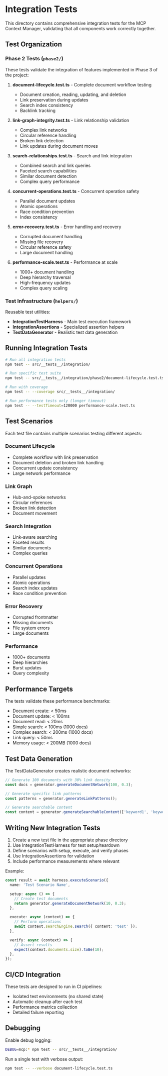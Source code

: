 # Integration Tests

This directory contains comprehensive integration tests for the MCP Context Manager, validating that all components work correctly together.

## Test Organization

### Phase 2 Tests (`phase2/`)

These tests validate the integration of features implemented in Phase 3 of the project:

1. **document-lifecycle.test.ts** - Complete document workflow testing

   - Document creation, reading, updating, and deletion
   - Link preservation during updates
   - Search index consistency
   - Backlink tracking

2. **link-graph-integrity.test.ts** - Link relationship validation

   - Complex link networks
   - Circular reference handling
   - Broken link detection
   - Link updates during document moves

3. **search-relationships.test.ts** - Search and link integration

   - Combined search and link queries
   - Faceted search capabilities
   - Similar document detection
   - Complex query performance

4. **concurrent-operations.test.ts** - Concurrent operation safety

   - Parallel document updates
   - Atomic operations
   - Race condition prevention
   - Index consistency

5. **error-recovery.test.ts** - Error handling and recovery

   - Corrupted document handling
   - Missing file recovery
   - Circular reference safety
   - Large document handling

6. **performance-scale.test.ts** - Performance at scale
   - 1000+ document handling
   - Deep hierarchy traversal
   - High-frequency updates
   - Complex query scaling

### Test Infrastructure (`helpers/`)

Reusable test utilities:

- **IntegrationTestHarness** - Main test execution framework
- **IntegrationAssertions** - Specialized assertion helpers
- **TestDataGenerator** - Realistic test data generation

## Running Integration Tests

```bash
# Run all integration tests
npm test -- src/__tests__/integration/

# Run specific test suite
npm test -- src/__tests__/integration/phase2/document-lifecycle.test.ts

# Run with coverage
npm test -- --coverage src/__tests__/integration/

# Run performance tests only (longer timeout)
npm test -- --testTimeout=120000 performance-scale.test.ts
```

## Test Scenarios

Each test file contains multiple scenarios testing different aspects:

### Document Lifecycle

- Complete workflow with link preservation
- Document deletion and broken link handling
- Concurrent update consistency
- Large network performance

### Link Graph

- Hub-and-spoke networks
- Circular references
- Broken link detection
- Document movement

### Search Integration

- Link-aware searching
- Faceted results
- Similar documents
- Complex queries

### Concurrent Operations

- Parallel updates
- Atomic operations
- Search index updates
- Race condition prevention

### Error Recovery

- Corrupted frontmatter
- Missing documents
- File system errors
- Large documents

### Performance

- 1000+ documents
- Deep hierarchies
- Burst updates
- Query complexity

## Performance Targets

The tests validate these performance benchmarks:

- Document create: < 50ms
- Document update: < 100ms
- Document read: < 20ms
- Simple search: < 100ms (1000 docs)
- Complex search: < 200ms (1000 docs)
- Link query: < 50ms
- Memory usage: < 200MB (1000 docs)

## Test Data Generation

The TestDataGenerator creates realistic document networks:

```typescript
// Generate 100 documents with 30% link density
const docs = generator.generateDocumentNetwork(100, 0.3);

// Generate specific link patterns
const patterns = generator.generateLinkPatterns();

// Generate searchable content
const content = generator.generateSearchableContent(['keyword1', 'keyword2']);
```

## Writing New Integration Tests

1. Create a new test file in the appropriate phase directory
2. Use IntegrationTestHarness for test setup/teardown
3. Define scenarios with setup, execute, and verify phases
4. Use IntegrationAssertions for validation
5. Include performance measurements where relevant

Example:

```typescript
const result = await harness.executeScenario({
  name: 'Test Scenario Name',

  setup: async () => {
    // Create test documents
    return generator.generateDocumentNetwork(10, 0.3);
  },

  execute: async (context) => {
    // Perform operations
    await context.searchEngine.search({ content: 'test' });
  },

  verify: async (context) => {
    // Assert results
    expect(context.documents.size).toBe(10);
  },
});
```

## CI/CD Integration

These tests are designed to run in CI pipelines:

- Isolated test environments (no shared state)
- Automatic cleanup after each test
- Performance metrics collection
- Detailed failure reporting

## Debugging

Enable debug logging:

```bash
DEBUG=mcp:* npm test -- src/__tests__/integration/
```

Run a single test with verbose output:

```bash
npm test -- --verbose document-lifecycle.test.ts
```
